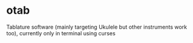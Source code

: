 # otab
Tablature software (mainly targeting Ukulele but other instruments work too), currently only in terminal using curses
